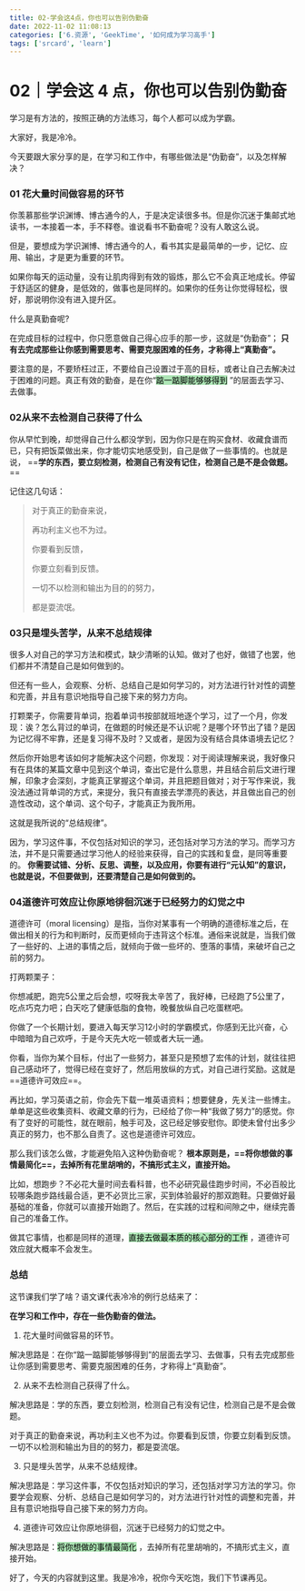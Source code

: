 ```yaml
---
title: 02-学会这4点，你也可以告别伪勤奋
date: 2022-11-02 11:08:13
categories: ['6.资源', 'GeekTime', '如何成为学习高手']
tags: ['srcard', 'learn']
---
```


# 02｜学会这 4 点，你也可以告别伪勤奋

学习是有方法的，按照正确的方法练习，每个人都可以成为学霸。

大家好，我是冷冷。

今天要跟大家分享的是，在学习和工作中，有哪些做法是“伪勤奋”，以及怎样解决？
  
  
### 01 花大量时间做容易的环节

你羡慕那些学识渊博、博古通今的人，于是决定读很多书。但是你沉迷于集邮式地读书，一本接着一本，手不释卷。谁说看书不勤奋呢？没有人敢这么说。

但是，要想成为学识渊博、博古通今的人，看书其实是最简单的一步，记忆、应用、输出，才是更为重要的环节。

如果你每天的运动量，没有让肌肉得到有效的锻炼，那么它不会真正地成长。停留于舒适区的健身，是低效的，做事也是同样的。如果你的任务让你觉得轻松，很好，那说明你没有进入提升区。

什么是真勤奋呢?
  
在完成目标的过程中，你只愿意做自己得心应手的那一步，这就是“伪勤奋”； **只有去完成那些让你感到需要思考、需要克服困难的任务，才称得上“真勤奋”。**
  
要注意的是，不要矫枉过正，不要给自己设置过于高的目标，或者让自己去解决过于困难的问题。真正有效的勤奋，是在你“<mark style="background: #83d98fA6;">踮一踮脚能够够得到</mark> ”的层面去学习、去做事。
<!--SR:!2022-11-16,9,250-->
  
  
### 02从来不去检测自己获得了什么

你从早忙到晚，却觉得自己什么都没学到，因为你只是在购买食材、收藏食谱而已，只有把饭菜做出来，你才能切实地感受到，自己是做了一些事情的。也就是说， ==**学的东西，要立刻检测，检测自己有没有记住，检测自己是不是会做题。**==
   
记住这几句话：
   
> 对于真正的勤奋来说，
>
> 再功利主义也不为过。
>
> 你要看到反馈，
>
> 你要立刻看到反馈。
>
> 一切不以检测和输出为目的的努力，
>
> 都是耍流氓。
<!--SR:!2022-11-17,10,250-->
  
  
### 03只是埋头苦学，从来不总结规律

很多人对自己的学习方法和模式，缺少清晰的认知。做对了也好，做错了也罢，他们都并不清楚自己是如何做到的。

但还有一些人，会观察、分析、总结自己是如何学习的，对方法进行针对性的调整和完善，并且有意识地指导自己接下来的努力方向。

打颗栗子，你需要背单词，抱着单词书按部就班地逐个学习，过了一个月，你发现：诶？怎么背过的单词，在做题的时候还是不认识呢？是哪个环节出了错？是因为记忆得不牢靠，还是复习得不及时？又或者，是因为没有结合具体语境去记忆？

然后你开始思考该如何才能解决这个问题，你发现：对于阅读理解来说，我好像只有在具体的某篇文章中见到这个单词，查出它是什么意思，并且结合前后文进行理解，印象才会深刻，才能真正掌握这个单词，并且把题目做对；对于写作来说，我没法通过背单词的方式，来提分，我只有直接去学漂亮的表达，并且做出自己的创造性改动，这个单词、这个句子，才能真正为我所用。

这就是我所说的“总结规律”。

因为，学习这件事，不仅包括对知识的学习，还包括对学习方法的学习。而学习方法，并不是只需要通过学习他人的经验来获得，自己的实践和复盘，是同等重要的。 **你需要试错、分析、反思、调整，以及应用，你要有进行“元认知”的意识，也就是说，不但要做到，还要清楚自己是如何做到的。**
  
  
### 04道德许可效应让你原地徘徊沉迷于已经努力的幻觉之中

道德许可（moral licensing）是指，当你对某事有一个明确的道德标准之后，在做出相关的行为和判断时，反而更倾向于违背这个标准。通俗来说就是，当我们做了一些好的、上进的事情之后，就倾向于做一些坏的、堕落的事情，来破坏自己之前的努力。
  
打两颗栗子：
  
你想减肥，跑完5公里之后会想，哎呀我太辛苦了，我好棒，已经跑了5公里了，吃点巧克力吧；白天吃了健康低脂的食物，晚餐放纵自己吃蛋糕吧。
  
你做了一个长期计划，要进入每天学习12小时的学霸模式，你感到无比兴奋，心中暗暗为自己欢呼，于是今天先大吃一顿或者大玩一通。
  
你看，当你为某个目标，付出了一些努力，甚至只是预想了宏伟的计划，就往往把自己感动坏了，觉得已经在变好了，然后用放纵的方式，对自己进行奖励。这就是==道德许可效应==。
  
再比如，学习英语之前，你会先下载一堆英语资料；想要健身，先关注一些博主。单单是这些收集资料、收藏文章的行为，已经给了你一种“我做了努力”的感觉。你有了变好的可能性，就在眼前，触手可及，这已经足够安慰你。即使未曾付出多少真正的努力，也不那么自责了。这也是道德许可效应。
  
那么我们该怎么做，才能避免陷入这种伪勤奋呢？ **根本原则是，==将你想做的事情最简化==，去掉所有花里胡哨的，不搞形式主义，直接开始。**
  
比如，想跑步？不必花大量时间去看科普，也不必研究最佳跑步时间，不必百般比较哪条跑步路线最合适，更不必货比三家，买到体验最好的那双跑鞋。只要做好最基础的准备，你就可以直接开始跑了。然后，在实践的过程和间隙之中，继续完善自己的准备工作。
   
做其它事情，也都是同样的道理，<mark style="background: #83d98fA6;">直接去做最本质的核心部分的工作</mark> ，道德许可效应就大概率不会发生。
<!--SR:!2022-11-17,10,250!2022-11-17,10,250-->
  
  
### 总结

这节课我们学了啥？语文课代表冷冷的例行总结来了：

**在学习和工作中，存在一些伪勤奋的做法。**
  
1. 花大量时间做容易的环节。
  
解决思路是：在你“踮一踮脚能够够得到”的层面去学习、去做事，只有去完成那些让你感到需要思考、需要克服困难的任务，才称得上“真勤奋”。
  
2. 从来不去检测自己获得了什么。
  
解决思路是：学的东西，要立刻检测，检测自己有没有记住，检测自己是不是会做题。
  
对于真正的勤奋来说，再功利主义也不为过。你要看到反馈，你要立刻看到反馈。一切不以检测和输出为目的的努力，都是耍流氓。
  
3. 只是埋头苦学，从来不总结规律。
  
解决思路是：学习这件事，不仅包括对知识的学习，还包括对学习方法的学习。你要学会观察、分析、总结自己是如何学习的，对方法进行针对性的调整和完善，并且有意识地指导自己接下来的努力方向。
  
4. 道德许可效应让你原地徘徊，沉迷于已经努力的幻觉之中。
  
解决思路是：<mark style="background: #83d98fA6;">将你想做的事情最简化</mark> ，去掉所有花里胡哨的，不搞形式主义，直接开始。
<!--SR:!2022-11-16,9,250-->

好了，今天的内容就到这里。我是冷冷，祝你今天吃饱，我们下节课再见。